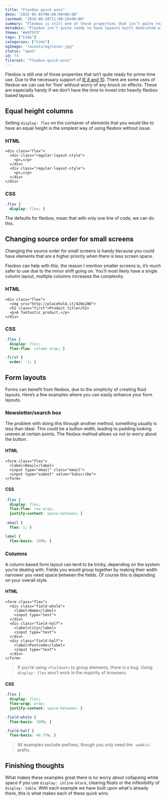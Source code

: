 ```yaml
---
title: "Flexbox quick wins"
date: "2015-05-05T06:00:00+00:00"
lastmod: "2016-08-28T11:00:20+00:00"
summary: "Flexbox is still one of those properties that isn’t quite ready for prime time use. Due to the necessary support of IE 8 and 10. There are some uses of flexbox we can use for ‘free’ without worry of any knock on effects. These are especially handy if we don’t have the time to invest into heavily flexbox based layouts."
metadesc: "Flexbox isn‘t quite ready to have layouts built dedicated with it. There are some uses with flexbox we can apply without worry of what will impact other browsers."
theme: "#e9f5f5"
tags: ["Code"]
categories: ["Code"]
ogImage: "/assets/og/cover.jpg"
status: "open"
id: 73
fileroot: "flexbox-quick-wins"
---
```


Flexbox is still one of those properties that isn’t quite ready for prime time use. Due to the necessary support of [IE 8 and 10](http://caniuse.com/#search=flexbox). There are some uses of flexbox we can use for ‘free’ without worry of any knock on effects. These are especially handy if we don’t have the time to invest into heavily flexbox based layouts. 

## Equal height columns
Setting `display: flex` on the container of elements that you would like to have an equal height is the simplest way of using flexbox without issue.

### HTML
```markup
<div class="flex">
  <div class="regular-layout-style">
    <p>…</p>
  </div>
  <div class="regular-layout-style">
    <p>…</p>
  </div>
</div>
```

### CSS
```css
.flex {
  display: flex; }
```

The defaults for flexbox, mean that with only one line of code, we can do this.

## Changing source order for small screens
Changing the source order for small screens is handy because you could have elements that are a higher priority when there is less screen space. 

Flexbox can help with this, the reason I mention smaller screens is, it’s much safer to use due to the minor shift going on. You’ll most likely have a single column layout, multiple columns increases the complexity.

### HTML
```markup
<div class="flex">
  <img src="http://placehold.it/420x280">
  <h2 class="first">Product title</h2>
  <p>A fantastic product.</p>
</div>
```

### CSS
```css
.flex {
  display: flex;
  flex-flow: column wrap; }

.first {
  order: -1; }
```

## Form layouts
Forms can benefit from flexbox, due to the simplicity of creating fluid layouts. Here’s a few examples where you can easily enhance your form layouts.

### Newsletter/search box
The problem with doing this through another method, something usually is less than ideal. This could be a button width, leading to padding looking uneven at certain points. The flexbox method allows us not to worry about the button.

#### HTML
```markup
<form class="flex">
  <label>Email</label>
  <input type="email" class="email">
  <input type="submit" value="Subscribe">
</form>
```

#### CSS
```css
.flex {
  display: flex;
  flex-flow: row wrap;
  justify-content: space-between; }
  
.email {
  flex: 1; }

label {
  flex-basis: 100%; }
```

### Columns
A column based form layout can tend to be tricky, depending on the system you’re dealing with. Fields you would group together by making their width narrower you need space between the fields. Of course this is depending on your overall style.

#### HTML
```markup
<form class="flex">
  <div class="field-whole">
    <label>Name</label>
    <input type="text">
  </div>
  <div class="field-half">
    <label>City</label>
    <input type="text">
  </div>
  <div class="field-half">
    <label>Postcode</label>
    <input type="text">
  </div>
</form>
```

> If you’re using `<fieldset>` to group elements, there is a bug. Using `display: flex` won’t work in the majority of browsers.

#### CSS
```css
.flex {
  display: flex;
  flex-wrap: wrap;
  justify-content: space-between; }

.field-whole {
  flex-basis: 100%; }

.field-half {
  flex-basis: 48.75%; }
```

> All examples exclude prefixes, though you only need the `-webkit-` prefix.

## Finishing thoughts
What makes these examples great there is no worry about collapsing white space if you use `display: inline-block`, clearing floats or the inflexibility of `display: table`. With each example we have built upon what's already there, this is what makes each of these quick wins.
